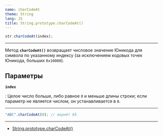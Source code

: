 ```yaml
---
name: charCodeAt
theme: String
lang: JS
title: String.prototype.charCodeAt()
---
```


```js
str.charCodeAt(index);
```

---

Метод **`charCodeAt()`** возвращает числовое значение Юникода для символа по указанному индексу (за исключением кодовых точек Юникода, больших `0x10000`).

## Параметры

**`index`**

: Целое число больше, либо равное `0` и меньше длины строки; если параметр не является числом, он устанавливается в `0`.

---

```js
"ABC".charCodeAt(0); // вернёт 65
```

---

- [String.prototype.charCodeAt()](https://developer.mozilla.org/ru/docs/Web/JavaScript/Reference/Global_Objects/String/charCodeAt)
